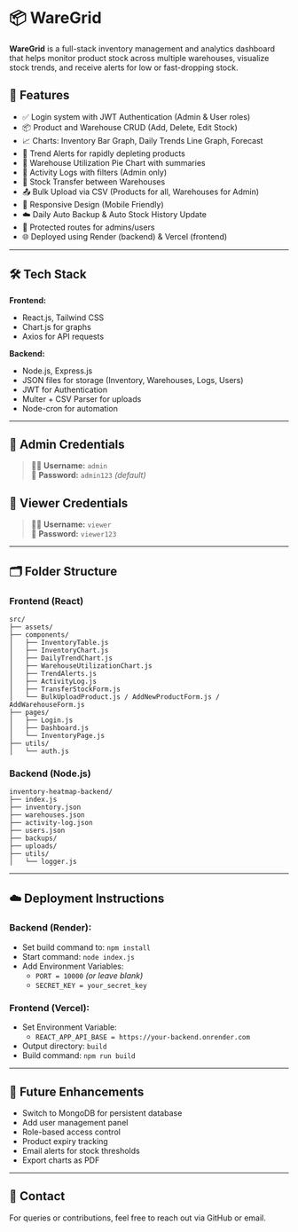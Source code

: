 
# 📦 WareGrid

**WareGrid** is a full-stack inventory management and analytics dashboard that helps monitor product stock across multiple warehouses, visualize stock trends, and receive alerts for low or fast-dropping stock.

## 🚀 Features

- ✅ Login system with JWT Authentication (Admin & User roles)
- 📦 Product and Warehouse CRUD (Add, Delete, Edit Stock)
- 📈 Charts: Inventory Bar Graph, Daily Trends Line Graph, Forecast
- 🧠 Trend Alerts for rapidly depleting products
- 🧮 Warehouse Utilization Pie Chart with summaries
- 🧾 Activity Logs with filters (Admin only)
- 🔁 Stock Transfer between Warehouses
- 📤 Bulk Upload via CSV (Products for all, Warehouses for Admin)
- 📲 Responsive Design (Mobile Friendly)
- ☁️ Daily Auto Backup & Auto Stock History Update
- 🔐 Protected routes for admins/users
- 🌐 Deployed using Render (backend) & Vercel (frontend)

---

## 🛠 Tech Stack

**Frontend:**
- React.js, Tailwind CSS
- Chart.js for graphs
- Axios for API requests

**Backend:**
- Node.js, Express.js
- JSON files for storage (Inventory, Warehouses, Logs, Users)
- JWT for Authentication
- Multer + CSV Parser for uploads
- Node-cron for automation

---

## 🔐 Admin Credentials

> 🧑‍💼 **Username:** `admin`  
> 🔐 **Password:** `admin123` *(default)*

## 🔐 Viewer Credentials

> 🧑‍💼 **Username:** `viewer`  
> 🔐 **Password:** `viewer123` 

---

## 🗂 Folder Structure

### Frontend (React)
```
src/
├── assets/
├── components/
│   ├── InventoryTable.js
│   ├── InventoryChart.js
│   ├── DailyTrendChart.js
│   ├── WarehouseUtilizationChart.js
│   ├── TrendAlerts.js
│   ├── ActivityLog.js
│   ├── TransferStockForm.js
│   └── BulkUploadProduct.js / AddNewProductForm.js / AddWarehouseForm.js
├── pages/
│   ├── Login.js
│   ├── Dashboard.js
│   └── InventoryPage.js
├── utils/
│   └── auth.js
```

### Backend (Node.js)
```
inventory-heatmap-backend/
├── index.js
├── inventory.json
├── warehouses.json
├── activity-log.json
├── users.json
├── backups/
├── uploads/
├── utils/
│   └── logger.js
```

---

## ☁️ Deployment Instructions

### Backend (Render):
- Set build command to: `npm install`
- Start command: `node index.js`
- Add Environment Variables:
  - `PORT = 10000` *(or leave blank)*
  - `SECRET_KEY = your_secret_key`

### Frontend (Vercel):
- Set Environment Variable:  
  - `REACT_APP_API_BASE = https://your-backend.onrender.com`
- Output directory: `build`
- Build command: `npm run build`

---

## 🔮 Future Enhancements

- Switch to MongoDB for persistent database
- Add user management panel
- Role-based access control
- Product expiry tracking
- Email alerts for stock thresholds
- Export charts as PDF

---

## 📩 Contact
For queries or contributions, feel free to reach out via GitHub or email.
